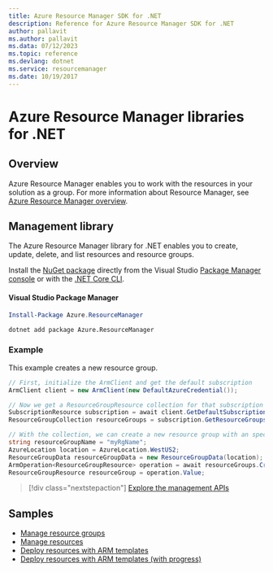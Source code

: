 ```yaml
---
title: Azure Resource Manager SDK for .NET
description: Reference for Azure Resource Manager SDK for .NET
author: pallavit
ms.author: pallavit
ms.data: 07/12/2023
ms.topic: reference
ms.devlang: dotnet
ms.service: resourcemanager
ms.date: 10/19/2017
---
```

# Azure Resource Manager libraries for .NET

## Overview

Azure Resource Manager enables you to work with the resources in your solution as a group.  For more information about Resource Manager, see [Azure Resource Manager overview](https://docs.microsoft.com/azure/azure-resource-manager/resource-group-overview).

## Management library

The Azure Resource Manager library for .NET enables you to create, update, delete, and list resources and resource groups.

Install the [NuGet package](https://www.nuget.org/packages/Azure.ResourceManager/) directly from the Visual Studio [Package Manager console][PackageManager] or with the [.NET Core CLI][DotNetCLI].

#### Visual Studio Package Manager

```powershell
Install-Package Azure.ResourceManager
```

```dotnetcli
dotnet add package Azure.ResourceManager
```

### Example

This example creates a new resource group.

```csharp
// First, initialize the ArmClient and get the default subscription
ArmClient client = new ArmClient(new DefaultAzureCredential());

// Now we get a ResourceGroupResource collection for that subscription
SubscriptionResource subscription = await client.GetDefaultSubscriptionAsync();
ResourceGroupCollection resourceGroups = subscription.GetResourceGroups();

// With the collection, we can create a new resource group with an specific name
string resourceGroupName = "myRgName";
AzureLocation location = AzureLocation.WestUS2;
ResourceGroupData resourceGroupData = new ResourceGroupData(location);
ArmOperation<ResourceGroupResource> operation = await resourceGroups.CreateOrUpdateAsync(WaitUntil.Completed, resourceGroupName, resourceGroupData);
ResourceGroupResource resourceGroup = operation.Value;
```

> [!div class="nextstepaction"]
> [Explore the management APIs](/dotnet/api/overview/azure/resources/management)


## Samples

* [Manage resource groups](https://github.com/Azure-Samples/resources-dotnet-manage-resource-group)
* [Manage resources](https://github.com/Azure-Samples/resources-dotnet-manage-resource)
* [Deploy resources with ARM templates](https://github.com/Azure-Samples/resources-dotnet-deploy-using-arm-template)
* [Deploy resources with ARM templates (with progress)](https://github.com/Azure-Samples/resources-dotnet-deploy-using-arm-template-with-progress)


[PackageManager]: https://docs.microsoft.com/nuget/tools/package-manager-console
[DotNetCLI]: https://docs.microsoft.com/dotnet/core/tools/dotnet-add-package
